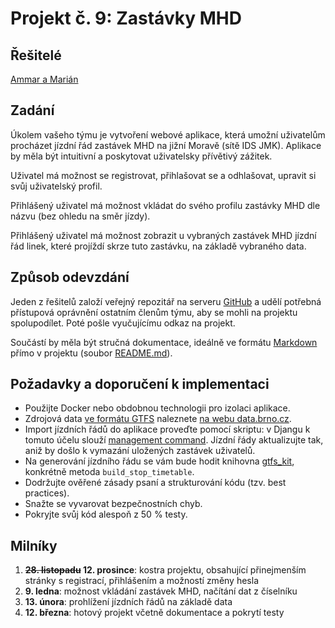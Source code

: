 # Projekt č. 9: Zastávky MHD

## Řešitelé
[Ammar a Marián](https://github.com/Ammar884/MHDzastavky)

## Zadání
Úkolem vašeho týmu je vytvoření webové aplikace, která umožní uživatelům procházet jízdní řád zastávek MHD na jižní Moravě (sítě IDS JMK). Aplikace by měla být intuitivní a poskytovat uživatelsky přívětivý zážitek.

Uživatel má možnost se registrovat, přihlašovat se a odhlašovat, upravit si svůj uživatelský profil.

Přihlášený uživatel má možnost vkládat do svého profilu zastávky MHD dle názvu (bez ohledu na směr jízdy).

Přihlášený uživatel má možnost zobrazit u vybraných zastávek MHD jízdní řád linek, které projíždí skrze tuto zastávku, na základě vybraného data.

## Způsob odevzdání
Jeden z řešitelů založí veřejný repozitář na serveru [GitHub](https://github.com/) a udělí potřebná přístupová oprávnění ostatním členům týmu, aby se mohli na projektu spolupodílet. Poté pošle vyučujícímu odkaz na projekt.

Součástí by měla být stručná dokumentace, ideálně ve formátu [Markdown](https://www.markdownguide.org/) přímo v projektu (soubor [README.md](https://docs.github.com/en/repositories/managing-your-repositorys-settings-and-features/customizing-your-repository/about-readmes)).

## Požadavky a doporučení k implementaci
 * Použijte Docker nebo obdobnou technologii pro izolaci aplikace.
 * Zdrojová data [ve formátu GTFS](https://developers.google.com/transit/gtfs/reference/) naleznete [na webu data.brno.cz](https://data.brno.cz/datasets/379d2e9a7907460c8ca7fda1f3e84328).
 * Import jízdních řádů do aplikace proveďte pomocí skriptu: v Djangu k tomuto účelu slouží [management command](https://docs.djangoproject.com/en/stable/howto/custom-management-commands/). Jízdní řády aktualizujte tak, aniž by došlo k vymazání uložených zastávek uživatelů.
 * Na generování jízdního řádu se vám bude hodit knihovna [gtfs_kit](https://github.com/mrcagney/gtfs_kit/), konkrétně metoda `build_stop_timetable`.
 * Dodržujte ověřené zásady psaní a strukturování kódu (tzv. best practices).
 * Snažte se vyvarovat bezpečnostních chyb.
 * Pokryjte svůj kód alespoň z 50 % testy.

## Milníky
 1. **~~28. listopadu~~ 12. prosince**: kostra projektu, obsahující přinejmenším stránky s registrací, přihlášením a možností změny hesla
 2. **9. ledna**: možnost vkládání zastávek MHD, načítání dat z číselníku
 3. **13. února**: prohlížení jízdních řádů na základě data
 4. **12. března**: hotový projekt včetně dokumentace a pokrytí testy
